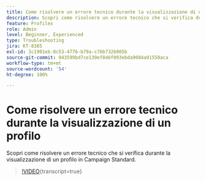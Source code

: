 ```yaml
---
title: Come risolvere un errore tecnico durante la visualizzazione di un profilo
description: Scopri come risolvere un errore tecnico che si verifica durante la visualizzazione di un profilo in Campaign Standard.
feature: Profiles
role: Admin
level: Beginner, Experienced
type: Troubleshooting
jira: KT-8385
exl-id: 3c1901eb-8c53-4776-b79a-c76b732b905b
source-git-commit: 943599bd7ce139ef846f093ebda9084a91550aca
workflow-type: tm+mt
source-wordcount: '54'
ht-degree: 100%

---
```


# Come risolvere un errore tecnico durante la visualizzazione di un profilo

Scopri come risolvere un errore tecnico che si verifica durante la visualizzazione di un profilo in Campaign Standard.

>[!VIDEO](https://video.tv.adobe.com/v/335890?learn=on){transcript=true}
